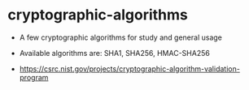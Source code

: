 # cryptographic-algorithms

* A few cryptographic algorithms for study and general usage

* Available algorithms are: SHA1, SHA256, HMAC-SHA256

* https://csrc.nist.gov/projects/cryptographic-algorithm-validation-program